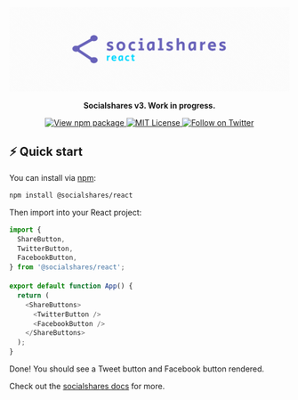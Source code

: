 <p align="center">
  <a href="https://socialshar.es/">
    <img src="./assets/readme-react-logo.png" alt="Socialshares" />
  </a>
</p>

<p align="center">
  <strong>Socialshares v3. Work in progress.</strong>
</p>

<p align="center">
  <a href="https://npm.im/@socialshares/react">
    <img src="https://img.shields.io/npm/v/@socialshares/react?style=for-the-badge&color=%236862BA" alt="View npm package" />
  </a>
  <a href="https://github.com/sunnysingh/socialshares/blob/master/LICENSE.md">
    <img src="https://img.shields.io/npm/l/@socialshares/core?color=6862BA&style=for-the-badge" alt="MIT License" />
  </a>
  <a href="https://twitter.com/sunnysinghio">
    <img src="https://img.shields.io/twitter/follow/sunnysinghio?style=for-the-badge&color=%236862BA" alt="Follow on Twitter" />
  </a>
</p>

## ⚡️ Quick start

You can install via [npm](https://www.npmjs.com/):

```sh
npm install @socialshares/react
```

Then import into your React project:

```js
import {
  ShareButton,
  TwitterButton,
  FacebookButton,
} from '@socialshares/react';

export default function App() {
  return (
    <ShareButtons>
      <TwitterButton />
      <FacebookButton />
    </ShareButtons>
  );
}
```

Done! You should see a Tweet button and Facebook button rendered.

Check out the [socialshares docs](https://socialshar.es/) for more.
